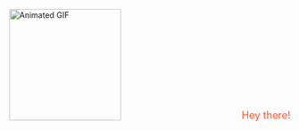 <div>
    <img src="https://media.giphy.com/media/v1.Y2lkPTc5MGI3NjExZXczejc4ajRxZmRrc2ZvbW5mYzVueWppOWtkczhzcHdrN2g1cGVhNSZlcD12MV9pbnRlcm5hbF9naWZfYnlfaWQmY3Q9Zw/Ws6T5PN7wHv3cY8xy8/giphy.gif" alt="Animated GIF" height="200" />
    <p align="right" style="margin-top: -20px; font-size: 18px; color: #FF5733;">Hey there!</p>
</div>
